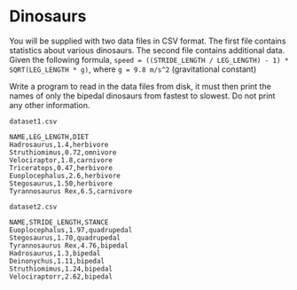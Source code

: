 # Dinosaurs

You will be supplied with two data files in CSV format.
The first file contains statistics about various dinosaurs. The second file contains additional data.
Given the following formula, `speed = ((STRIDE_LENGTH / LEG_LENGTH) - 1) * SQRT(LEG_LENGTH * g)`, 
where `g = 9.8 m/s^2` (gravitational constant)

Write a program to read in the data files from disk, it must then print the names of only the bipedal dinosaurs from 
fastest to slowest.
Do not print any other information.

`dataset1.csv`

```csv
NAME,LEG_LENGTH,DIET
Hadrosaurus,1.4,herbivore
Struthiomimus,0.72,omnivore
Velociraptor,1.8,carnivore
Triceratops,0.47,herbivore
Euoplocephalus,2.6,herbivore
Stegosaurus,1.50,herbivore
Tyrannosaurus Rex,6.5,carnivore
```

`dataset2.csv`

```csv
NAME,STRIDE_LENGTH,STANCE
Euoplocephalus,1.97,quadrupedal
Stegosaurus,1.70,quadrupedal
Tyrannosaurus Rex,4.76,bipedal
Hadrosaurus,1.3,bipedal
Deinonychus,1.11,bipedal
Struthiomimus,1.24,bipedal
Velociraptorr,2.62,bipedal
```
